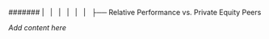 ####### |   |   |   |   |   |   ├── Relative Performance vs. Private Equity Peers

*Add content here*